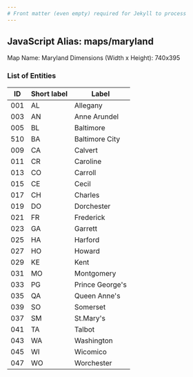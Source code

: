 ```yaml
---
# Front matter (even empty) required for Jekyll to process
---
```


## JavaScript Alias: maps/maryland

Map Name: Maryland
Dimensions (Width x Height): 740x395





### List of Entities

ID | Short label | Label
---|---|---|
001|AL|Allegany
003|AN|Anne Arundel
005|BL|Baltimore
510|BA|Baltimore City
009|CA|Calvert
011|CR|Caroline
013|CO|Carroll
015|CE|Cecil
017|CH|Charles
019|DO|Dorchester
021|FR|Frederick
023|GA|Garrett
025|HA|Harford
027|HO|Howard
029|KE|Kent
031|MO|Montgomery
033|PG|Prince George's
035|QA|Queen Anne's
039|SO|Somerset
037|SM|St.Mary's
041|TA|Talbot
043|WA|Washington
045|WI|Wicomico
047|WO|Worchester

